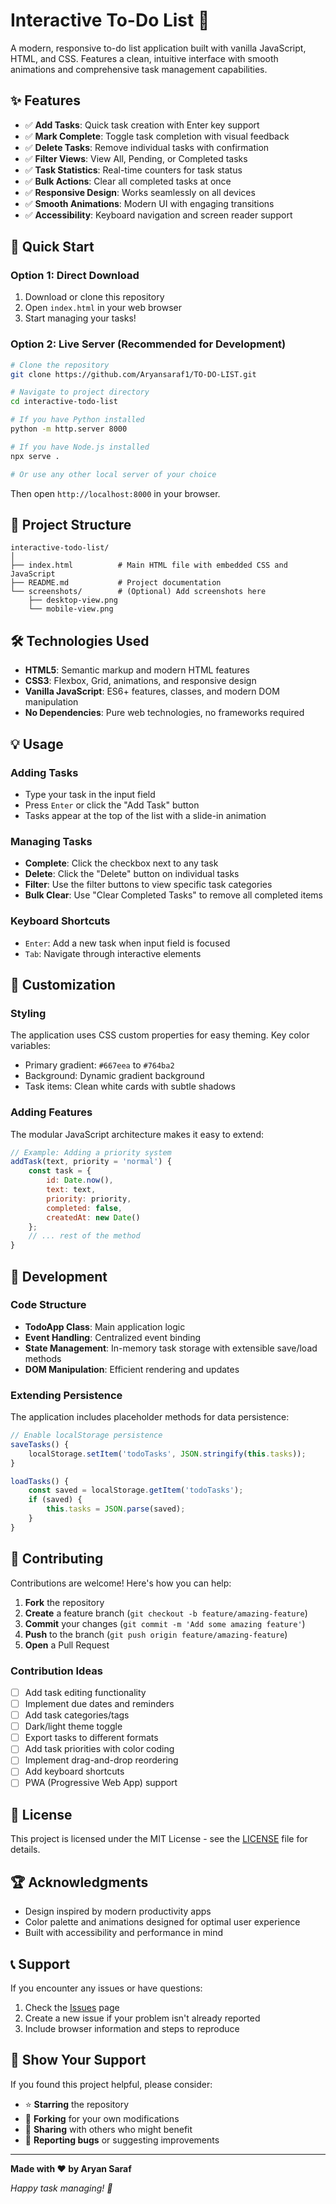 # Interactive To-Do List 📝

A modern, responsive to-do list application built with vanilla JavaScript, HTML, and CSS. Features a clean, intuitive interface with smooth animations and comprehensive task management capabilities.

## ✨ Features

- ✅ **Add Tasks**: Quick task creation with Enter key support
- ✅ **Mark Complete**: Toggle task completion with visual feedback
- ✅ **Delete Tasks**: Remove individual tasks with confirmation
- ✅ **Filter Views**: View All, Pending, or Completed tasks
- ✅ **Task Statistics**: Real-time counters for task status
- ✅ **Bulk Actions**: Clear all completed tasks at once
- ✅ **Responsive Design**: Works seamlessly on all devices
- ✅ **Smooth Animations**: Modern UI with engaging transitions
- ✅ **Accessibility**: Keyboard navigation and screen reader support

## 🚀 Quick Start

### Option 1: Direct Download
1. Download or clone this repository
2. Open `index.html` in your web browser
3. Start managing your tasks!

### Option 2: Live Server (Recommended for Development)
```bash
# Clone the repository
git clone https://github.com/Aryansaraf1/TO-DO-LIST.git

# Navigate to project directory
cd interactive-todo-list

# If you have Python installed
python -m http.server 8000

# If you have Node.js installed
npx serve .

# Or use any other local server of your choice
```

Then open `http://localhost:8000` in your browser.

## 📁 Project Structure

```
interactive-todo-list/
│
├── index.html          # Main HTML file with embedded CSS and JavaScript
├── README.md           # Project documentation
└── screenshots/        # (Optional) Add screenshots here
    ├── desktop-view.png
    └── mobile-view.png
```

## 🛠️ Technologies Used

- **HTML5**: Semantic markup and modern HTML features
- **CSS3**: Flexbox, Grid, animations, and responsive design
- **Vanilla JavaScript**: ES6+ features, classes, and modern DOM manipulation
- **No Dependencies**: Pure web technologies, no frameworks required

## 💡 Usage

### Adding Tasks
- Type your task in the input field
- Press `Enter` or click the "Add Task" button
- Tasks appear at the top of the list with a slide-in animation

### Managing Tasks
- **Complete**: Click the checkbox next to any task
- **Delete**: Click the "Delete" button on individual tasks
- **Filter**: Use the filter buttons to view specific task categories
- **Bulk Clear**: Use "Clear Completed Tasks" to remove all completed items

### Keyboard Shortcuts
- `Enter`: Add a new task when input field is focused
- `Tab`: Navigate through interactive elements

## 🎨 Customization

### Styling
The application uses CSS custom properties for easy theming. Key color variables:
- Primary gradient: `#667eea` to `#764ba2`
- Background: Dynamic gradient background
- Task items: Clean white cards with subtle shadows

### Adding Features
The modular JavaScript architecture makes it easy to extend:

```javascript
// Example: Adding a priority system
addTask(text, priority = 'normal') {
    const task = {
        id: Date.now(),
        text: text,
        priority: priority,
        completed: false,
        createdAt: new Date()
    };
    // ... rest of the method
}
```

## 🔧 Development

### Code Structure
- **TodoApp Class**: Main application logic
- **Event Handling**: Centralized event binding
- **State Management**: In-memory task storage with extensible save/load methods
- **DOM Manipulation**: Efficient rendering and updates

### Extending Persistence
The application includes placeholder methods for data persistence:

```javascript
// Enable localStorage persistence
saveTasks() {
    localStorage.setItem('todoTasks', JSON.stringify(this.tasks));
}

loadTasks() {
    const saved = localStorage.getItem('todoTasks');
    if (saved) {
        this.tasks = JSON.parse(saved);
    }
}
```

## 🤝 Contributing

Contributions are welcome! Here's how you can help:

1. **Fork** the repository
2. **Create** a feature branch (`git checkout -b feature/amazing-feature`)
3. **Commit** your changes (`git commit -m 'Add some amazing feature'`)
4. **Push** to the branch (`git push origin feature/amazing-feature`)
5. **Open** a Pull Request

### Contribution Ideas
- [ ] Add task editing functionality
- [ ] Implement due dates and reminders
- [ ] Add task categories/tags
- [ ] Dark/light theme toggle
- [ ] Export tasks to different formats
- [ ] Add task priorities with color coding
- [ ] Implement drag-and-drop reordering
- [ ] Add keyboard shortcuts
- [ ] PWA (Progressive Web App) support

## 📝 License

This project is licensed under the MIT License - see the [LICENSE](LICENSE) file for details.

## 🏆 Acknowledgments

- Design inspired by modern productivity apps
- Color palette and animations designed for optimal user experience
- Built with accessibility and performance in mind

## 📞 Support

If you encounter any issues or have questions:

1. Check the [Issues](https://github.com/yourusername/interactive-todo-list/issues) page
2. Create a new issue if your problem isn't already reported
3. Include browser information and steps to reproduce

## 🌟 Show Your Support

If you found this project helpful, please consider:
- ⭐ **Starring** the repository
- 🍴 **Forking** for your own modifications
- 📢 **Sharing** with others who might benefit
- 🐛 **Reporting bugs** or suggesting improvements

---

**Made with ❤️ by Aryan Saraf**

*Happy task managing! 🎯*